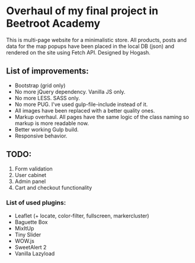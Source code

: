 <h1>Overhaul of my final project in Beetroot Academy</h1>
<p>This is multi-page website for a minimalistic store. All products, posts and data for the map popups have been placed in the local DB (json) and rendered on the site using Fetch API. Designed by Hogash.</p>

<h2>List of improvements:</h2>
<ul>
    <li>Bootstrap (grid only)</li>
    <li>No more jQuery dependency. Vanilla JS only.</li>
    <li>No more LESS. SASS only.</li>
    <li>No more PUG. I've used gulp-file-include instead of it.</li>
    <li>All images have been replaced with a better quality ones.</li>
    <li>Markup overhaul. All pages have the same logic of the class naming so markup is more readable now.</li>
    <li>Better working Gulp build.</li>
    <li>Responsive behavior.</li>
</ul>

<h2>TODO:</h2>
<ol>
    <li>Form validation</li>
    <li>User cabinet</li>
    <li>Admin panel</li>
    <li>Cart and checkout functionality</li>
</ol>

<h3>List of used plugins:</h3>
<ul>
    <li>Leaflet (+ locate, color-filter, fullscreen, markercluster)</li>
    <li>Baguette Box</li>
    <li>MixItUp</li>
    <li>Tiny Slider</li>
    <li>WOW.js</li>
    <li>SweetAlert 2</li>
    <li>Vanilla Lazyload</li>
</ul>
